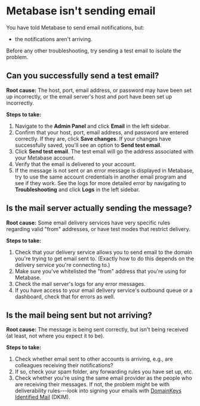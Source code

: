 # Metabase isn't sending email

You have told Metabase to send email notifications, but:

- the notifications aren't arriving.

Before any other troubleshooting, try sending a test email to isolate the problem. 

## Can you successfully send a test email?

**Root cause:** The host, port, email address, or password may have been set up incorrectly, or the email server's host and port have been set up incorrectly.

**Steps to take:**

1. Navigate to the __Admin Panel__ and click __Email__ in the left sidebar. 
2. Confirm that your host, port, email address, and password are entered correctly. If they are, click __Save changes__. If your changes have successfully saved, you'll see an option to __Send test email__.
3. Click __Send test email__. The test email will go the address associated with your Metabase account.
4. Verify that the email is delivered to your account.
5. If the message is not sent or an error message is displayed in Metabase, try to use the same account credentials in another email program and see if they work. See the logs for more detailed error by navigating to __Troubleshooting__ and click __Logs__ in the left sidebar.

## Is the mail server actually sending the message?

**Root cause:** Some email delivery services have very specific rules regarding valid "from" addresses, or have test modes that restrict delivery.

**Steps to take:**

1. Check that your delivery service allows you to send email to the domain you're trying to get email sent to. (Exactly how to do this depends on the delivery service you're connecting to.)
2. Make sure you've whitelisted the "from" address that you're using for Metabase.
3. Check the mail server's logs for any error messages.
4. If you have access to your email delivery service's outbound queue or a dashboard, check that for errors as well. 

## Is the mail being sent but not arriving?

**Root cause:** The message is being sent correctly, but isn't being received (at least, not where you expect it to be).

**Steps to take:**

1. Check whether email sent to other accounts is arriving, e.g., are colleagues receiving their notifications?
2. If so, check your spam folder, any forwarding rules you have set up, etc.
3. Check whether you're using the same email provider as the people who are receiving their messages. If not, the problem might be with deliverability rules---look into signing your emails with [DomainKeys Identified Mail][dkim] (DKIM).

[bugs]: ./bugs.html
[dkim]: https://en.wikipedia.org/wiki/DomainKeys_Identified_Mail
[office-365-bug]: https://github.com/metabase/metabase/issues/4272
